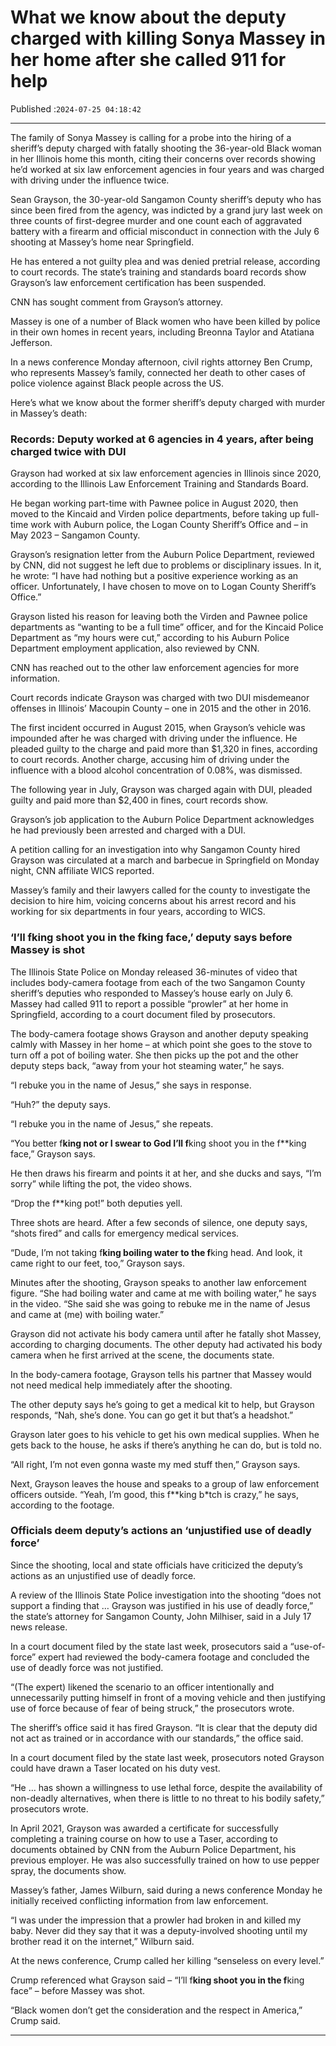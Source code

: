 # What we know about the deputy charged with killing Sonya Massey in her home after she called 911 for help

Published :`2024-07-25 04:18:42`

---

The family of Sonya Massey is calling for a probe into the hiring of a sheriff’s deputy charged with fatally shooting the 36-year-old Black woman in her Illinois home this month, citing their concerns over records showing he’d worked at six law enforcement agencies in four years and was charged with driving under the influence twice.

Sean Grayson, the 30-year-old Sangamon County sheriff’s deputy who has since been fired from the agency, was indicted by a grand jury last week on three counts of first-degree murder and one count each of aggravated battery with a firearm and official misconduct in connection with the July 6 shooting at Massey’s home near Springfield.

He has entered a not guilty plea and was denied pretrial release, according to court records. The state’s training and standards board records show Grayson’s law enforcement certification has been suspended.

CNN has sought comment from Grayson’s attorney.

Massey is one of a number of Black women who have been killed by police in their own homes in recent years, including Breonna Taylor and Atatiana Jefferson.

In a news conference Monday afternoon, civil rights attorney Ben Crump, who represents Massey’s family, connected her death to other cases of police violence against Black people across the US.

Here’s what we know about the former sheriff’s deputy charged with murder in Massey’s death:

### Records: Deputy worked at 6 agencies in 4 years, after being charged twice with DUI

Grayson had worked at six law enforcement agencies in Illinois since 2020, according to the Illinois Law Enforcement Training and Standards Board.

He began working part-time with Pawnee police in August 2020, then moved to the Kincaid and Virden police departments, before taking up full-time work with Auburn police, the Logan County Sheriff’s Office and – in May 2023 – Sangamon County.

Grayson’s resignation letter from the Auburn Police Department, reviewed by CNN, did not suggest he left due to problems or disciplinary issues. In it, he wrote: “I have had nothing but a positive experience working as an officer. Unfortunately, I have chosen to move on to Logan County Sheriff’s Office.”

Grayson listed his reason for leaving both the Virden and Pawnee police departments as “wanting to be a full time” officer, and for the Kincaid Police Department as “my hours were cut,” according to his Auburn Police Department employment application, also reviewed by CNN.

CNN has reached out to the other law enforcement agencies for more information.

Court records indicate Grayson was charged with two DUI misdemeanor offenses in Illinois’ Macoupin County – one in 2015 and the other in 2016.

The first incident occurred in August 2015, when Grayson’s vehicle was impounded after he was charged with driving under the influence. He pleaded guilty to the charge and paid more than $1,320 in fines, according to court records. Another charge, accusing him of driving under the influence with a blood alcohol concentration of 0.08%, was dismissed.

The following year in July, Grayson was charged again with DUI, pleaded guilty and paid more than $2,400 in fines, court records show.

Grayson’s job application to the Auburn Police Department acknowledges he had previously been arrested and charged with a DUI.

A petition calling for an investigation into why Sangamon County hired Grayson was circulated at a march and barbecue in Springfield on Monday night, CNN affiliate WICS reported.

Massey’s family and their lawyers called for the county to investigate the decision to hire him, voicing concerns about his arrest record and his working for six departments in four years, according to WICS.

### ‘I’ll f**king shoot you in the f**king face,’ deputy says before Massey is shot

The Illinois State Police on Monday released 36-minutes of video that includes body-camera footage from each of the two Sangamon County sheriff’s deputies who responded to Massey’s house early on July 6. Massey had called 911 to report a possible “prowler” at her home in Springfield, according to a court document filed by prosecutors.

The body-camera footage shows Grayson and another deputy speaking calmly with Massey in her home – at which point she goes to the stove to turn off a pot of boiling water. She then picks up the pot and the other deputy steps back, “away from your hot steaming water,” he says.

“I rebuke you in the name of Jesus,” she says in response.

“Huh?” the deputy says.

“I rebuke you in the name of Jesus,” she repeats.

“You better f**king not or I swear to God I’ll f**king shoot you in the f**king face,” Grayson says.

He then draws his firearm and points it at her, and she ducks and says, “I’m sorry” while lifting the pot, the video shows.

“Drop the f**king pot!” both deputies yell.

Three shots are heard. After a few seconds of silence, one deputy says, “shots fired” and calls for emergency medical services.

“Dude, I’m not taking f**king boiling water to the f**king head. And look, it came right to our feet, too,” Grayson says.

Minutes after the shooting, Grayson speaks to another law enforcement figure. “She had boiling water and came at me with boiling water,” he says in the video. “She said she was going to rebuke me in the name of Jesus and came at (me) with boiling water.”

Grayson did not activate his body camera until after he fatally shot Massey, according to charging documents. The other deputy had activated his body camera when he first arrived at the scene, the documents state.

In the body-camera footage, Grayson tells his partner that Massey would not need medical help immediately after the shooting.

The other deputy says he’s going to get a medical kit to help, but Grayson responds, “Nah, she’s done. You can go get it but that’s a headshot.”

Grayson later goes to his vehicle to get his own medical supplies. When he gets back to the house, he asks if there’s anything he can do, but is told no.

“All right, I’m not even gonna waste my med stuff then,” Grayson says.

Next, Grayson leaves the house and speaks to a group of law enforcement officers outside. “Yeah, I’m good, this f**king b*tch is crazy,” he says, according to the footage.

### Officials deem deputy’s actions an ‘unjustified use of deadly force’

Since the shooting, local and state officials have criticized the deputy’s actions as an unjustified use of deadly force.

A review of the Illinois State Police investigation into the shooting “does not support a finding that … Grayson was justified in his use of deadly force,” the state’s attorney for Sangamon County, John Milhiser, said in a July 17 news release.

In a court document filed by the state last week, prosecutors said a “use-of-force” expert had reviewed the body-camera footage and concluded the use of deadly force was not justified.

“(The expert) likened the scenario to an officer intentionally and unnecessarily putting himself in front of a moving vehicle and then justifying use of force because of fear of being struck,” the prosecutors wrote.

The sheriff’s office said it has fired Grayson. “It is clear that the deputy did not act as trained or in accordance with our standards,” the office said.

In a court document filed by the state last week, prosecutors noted Grayson could have drawn a Taser located on his duty vest.

“He … has shown a willingness to use lethal force, despite the availability of non-deadly alternatives, when there is little to no threat to his bodily safety,” prosecutors wrote.

In April 2021, Grayson was awarded a certificate for successfully completing a training course on how to use a Taser, according to documents obtained by CNN from the Auburn Police Department, his previous employer. He was also successfully trained on how to use pepper spray, the documents show.

Massey’s father, James Wilburn, said during a news conference Monday he initially received conflicting information from law enforcement.

“I was under the impression that a prowler had broken in and killed my baby. Never did they say that it was a deputy-involved shooting until my brother read it on the internet,” Wilburn said.

At the news conference, Crump called her killing “senseless on every level.”

Crump referenced what Grayson said – “I’ll f**king shoot you in the f**king face” – before Massey was shot.

“Black women don’t get the consideration and the respect in America,” Crump said.

---


